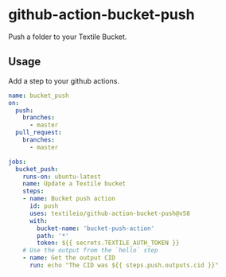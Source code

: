 # github-action-bucket-push

Push a folder to your Textile Bucket.

## Usage

Add a step to your github actions.

```yml
name: bucket_push
on:
  push:
    branches:
      - master
  pull_request:
    branches:
      - master

jobs:
  bucket_push:
    runs-on: ubuntu-latest
    name: Update a Textile bucket
    steps:
    - name: Bucket push action
      id: push
      uses: textileio/github-action-bucket-push@v58
      with:
        bucket-name: 'bucket-push-action'
        path: '*'
        token: ${{ secrets.TEXTILE_AUTH_TOKEN }}
    # Use the output from the `hello` step
    - name: Get the output CID
      run: echo "The CID was ${{ steps.push.outputs.cid }}"
```
